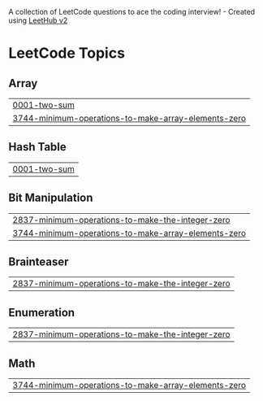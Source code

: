 A collection of LeetCode questions to ace the coding interview! - Created using [LeetHub v2](https://github.com/arunbhardwaj/LeetHub-2.0)
<!---LeetCode Topics Start-->
# LeetCode Topics
## Array
|  |
| ------- |
| [0001-two-sum](https://github.com/solomon-2105/Leetcode-problems/tree/master/0001-two-sum) |
| [3744-minimum-operations-to-make-array-elements-zero](https://github.com/solomon-2105/Leetcode-problems/tree/master/3744-minimum-operations-to-make-array-elements-zero) |
## Hash Table
|  |
| ------- |
| [0001-two-sum](https://github.com/solomon-2105/Leetcode-problems/tree/master/0001-two-sum) |
## Bit Manipulation
|  |
| ------- |
| [2837-minimum-operations-to-make-the-integer-zero](https://github.com/solomon-2105/Leetcode-problems/tree/master/2837-minimum-operations-to-make-the-integer-zero) |
| [3744-minimum-operations-to-make-array-elements-zero](https://github.com/solomon-2105/Leetcode-problems/tree/master/3744-minimum-operations-to-make-array-elements-zero) |
## Brainteaser
|  |
| ------- |
| [2837-minimum-operations-to-make-the-integer-zero](https://github.com/solomon-2105/Leetcode-problems/tree/master/2837-minimum-operations-to-make-the-integer-zero) |
## Enumeration
|  |
| ------- |
| [2837-minimum-operations-to-make-the-integer-zero](https://github.com/solomon-2105/Leetcode-problems/tree/master/2837-minimum-operations-to-make-the-integer-zero) |
## Math
|  |
| ------- |
| [3744-minimum-operations-to-make-array-elements-zero](https://github.com/solomon-2105/Leetcode-problems/tree/master/3744-minimum-operations-to-make-array-elements-zero) |
<!---LeetCode Topics End-->